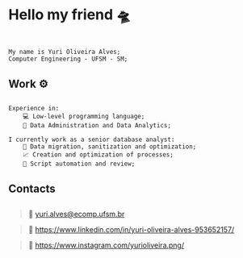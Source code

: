 # Hello my friend 🛸 <h1>
``` 
My name is Yuri Oliveira Alves; 
Computer Engineering - UFSM - SM;
```
## Work ⚙️ <h2>
```
Experience in:
    💻 Low-level programming language;
    🎲 Data Administration and Data Analytics;

I currently work as a senior database analyst:
    💾 Data migration, sanitization and optimization;
    📈 Creation and optimization of processes;
    🤖 Script automation and review;
```
## Contacts <h2>
>📧 yuri.alves@ecomp.ufsm.br

>📱 https://www.linkedin.com/in/yuri-oliveira-alves-953652157/

>📸 https://www.instagram.com/yurioliveira.png/
